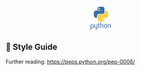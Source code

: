 <div align="center">
  <a href="https://www.python.org/"><img src="https://github.com/devicons/devicon/blob/master/icons/python/python-original-wordmark.svg" title="Python" alt="Python" width="64" height="64"></a>
</div>

## :book: Style Guide

Further reading: https://peps.python.org/pep-0008/
